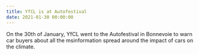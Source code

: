 ```yaml
---
title: YfCL is at Autofestival
date: 2021-01-30 00:00:00
---
```


On the 30th of January, YfCL went to the Autofestival in Bonnevoie to warn car buyers about all the msinformation spread around the impact of cars on the climate.
